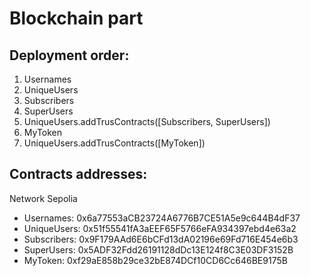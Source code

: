 # Blockchain part

## Deployment order:
1. Usernames
2. UniqueUsers
3. Subscribers
4. SuperUsers
5. UniqueUsers.addTrusContracts([Subscribers, SuperUsers])
6. MyToken
7. UniqueUsers.addTrusContracts([MyToken])

## Contracts addresses:
Network Sepolia

* Usernames:   0x6a77553aCB23724A6776B7CE51A5e9c644B4dF37
* UniqueUsers: 0x51f55541fA3aEEF65F5766eFA934397ebd4e63a2
* Subscribers: 0x9F179AAd6E6bCFd13dA02196e69Fd716E454e6b3
* SuperUsers:  0x5ADF32Fdd26191128dDc13E124f8C3E03DF3152B
* MyToken:     0xf29aE858b29ce32bE874DCf10CD6Cc646BE9175B

